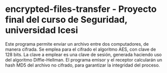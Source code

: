 # encrypted-files-transfer - Proyecto final del curso de Seguridad, universidad Icesi

Este programa permite enviar un archivo entre dos computadores, de manera cifrada. Se emplea para el cifrado el algoritmo AES, con clave de 128 bits. La clave a emplear es una clave de sesión, generada haciendo uso del algoritmo Diffie-Hellman. El programa emisor y el receptor calcularán un hash MD5 del archivo no cifrado, para garantizar la integridad del proceso.

